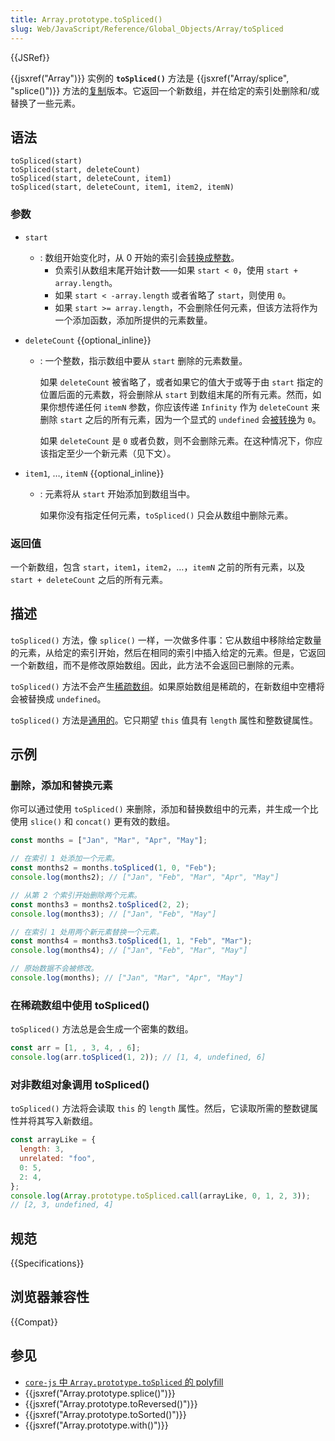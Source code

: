 ```yaml
---
title: Array.prototype.toSpliced()
slug: Web/JavaScript/Reference/Global_Objects/Array/toSpliced
---
```


{{JSRef}}

{{jsxref("Array")}} 实例的 **`toSpliced()`** 方法是 {{jsxref("Array/splice", "splice()")}} 方法的[复制](/zh-CN/docs/Web/JavaScript/Reference/Global_Objects/Array#复制方法和修改方法)版本。它返回一个新数组，并在给定的索引处删除和/或替换了一些元素。

## 语法

```js-nolint
toSpliced(start)
toSpliced(start, deleteCount)
toSpliced(start, deleteCount, item1)
toSpliced(start, deleteCount, item1, item2, itemN)
```

### 参数

- `start`
  - : 数组开始变化时，从 0 开始的索引会[转换成整数](/zh-CN/docs/Web/JavaScript/Reference/Global_Objects/Number#整数转换)。
    - 负索引从数组末尾开始计数——如果 `start < 0`，使用 `start + array.length`。
    - 如果 `start < -array.length` 或者省略了 `start`，则使用 `0`。
    - 如果 `start >= array.length`，不会删除任何元素，但该方法将作为一个添加函数，添加所提供的元素数量。

- `deleteCount` {{optional_inline}}

  - : 一个整数，指示数组中要从 `start` 删除的元素数量。

    如果 `deleteCount` 被省略了，或者如果它的值大于或等于由 `start` 指定的位置后面的元素数，将会删除从 `start` 到数组末尾的所有元素。然而，如果你想传递任何 `itemN` 参数，你应该传递 `Infinity` 作为 `deleteCount` 来删除 `start` 之后的所有元素，因为一个显式的 `undefined` 会[被转换](/zh-CN/docs/Web/JavaScript/Reference/Global_Objects/Number#整数转换)为 `0`。

    如果 `deleteCount` 是 `0` 或者负数，则不会删除元素。在这种情况下，你应该指定至少一个新元素（见下文）。

- `item1`, …, `itemN` {{optional_inline}}

  - : 元素将从 `start` 开始添加到数组当中。

    如果你没有指定任何元素，`toSpliced()` 只会从数组中删除元素。

### 返回值

一个新数组，包含 `start`，`item1`，`item2`，…，`itemN` 之前的所有元素，以及 `start + deleteCount` 之后的所有元素。

## 描述

`toSpliced()` 方法，像 `splice()` 一样，一次做多件事：它从数组中移除给定数量的元素，从给定的索引开始，然后在相同的索引中插入给定的元素。但是，它返回一个新数组，而不是修改原始数组。因此，此方法不会返回已删除的元素。

`toSpliced()` 方法不会产生[稀疏数组](/zh-CN/docs/Web/JavaScript/Guide/Indexed_collections#稀疏数组)。如果原始数组是稀疏的，在新数组中空槽将会被替换成 `undefined`。

`toSpliced()` 方法是[通用的](/zh-CN/docs/Web/JavaScript/Reference/Global_Objects/Array#通用数组方法)。它只期望 `this` 值具有 `length` 属性和整数键属性。

## 示例

### 删除，添加和替换元素

你可以通过使用 `toSpliced()` 来删除，添加和替换数组中的元素，并生成一个比使用 `slice()` 和 `concat()` 更有效的数组。

```js
const months = ["Jan", "Mar", "Apr", "May"];

// 在索引 1 处添加一个元素。
const months2 = months.toSpliced(1, 0, "Feb");
console.log(months2); // ["Jan", "Feb", "Mar", "Apr", "May"]

// 从第 2 个索引开始删除两个元素。
const months3 = months2.toSpliced(2, 2);
console.log(months3); // ["Jan", "Feb", "May"]

// 在索引 1 处用两个新元素替换一个元素。
const months4 = months3.toSpliced(1, 1, "Feb", "Mar");
console.log(months4); // ["Jan", "Feb", "Mar", "May"]

// 原始数据不会被修改。
console.log(months); // ["Jan", "Mar", "Apr", "May"]
```

### 在稀疏数组中使用 toSpliced()

`toSpliced()` 方法总是会生成一个密集的数组。

```js
const arr = [1, , 3, 4, , 6];
console.log(arr.toSpliced(1, 2)); // [1, 4, undefined, 6]
```

### 对非数组对象调用 toSpliced()

`toSpliced()` 方法将会读取 `this` 的 `length` 属性。然后，它读取所需的整数键属性并将其写入新数组。

```js
const arrayLike = {
  length: 3,
  unrelated: "foo",
  0: 5,
  2: 4,
};
console.log(Array.prototype.toSpliced.call(arrayLike, 0, 1, 2, 3));
// [2, 3, undefined, 4]
```

## 规范

{{Specifications}}

## 浏览器兼容性

{{Compat}}

## 参见

- [`core-js` 中 `Array.prototype.toSpliced` 的 polyfill](https://github.com/zloirock/core-js#change-array-by-copy)
- {{jsxref("Array.prototype.splice()")}}
- {{jsxref("Array.prototype.toReversed()")}}
- {{jsxref("Array.prototype.toSorted()")}}
- {{jsxref("Array.prototype.with()")}}
